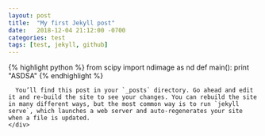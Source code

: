 ```yaml
---
layout: post
title:  "My first Jekyll post"
date:   2018-12-04 21:12:00 -0700
categories: test
tags: [test, jekyll, github]
---
```


<section id="blog-posts" class="bg-white text-dark py-5">
    <div class="container fill-viewport-70 px-0">
      {% highlight python %}
          from scipy import ndimage as nd
          def main():
              print "ASDSA"  
      {% endhighlight %}

      You’ll find this post in your `_posts` directory. Go ahead and edit it and re-build the site to see your changes. You can rebuild the site in many different ways, but the most common way is to run `jekyll serve`, which launches a web server and auto-regenerates your site when a file is updated.
    </div>
</section>
